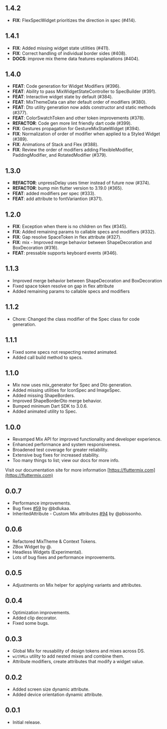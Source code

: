 ## 1.4.2

 - **FIX**: FlexSpecWidget prioritizes the direction in spec (#414).

## 1.4.1

 - **FIX**: Added missing widget state utilities (#411).
 - **FIX**: Correct handling of individual border sides (#408).
 - **DOCS**: improve mix theme data features explanations (#404).

## 1.4.0

 - **FEAT**: Code generation for Widget Modifiers (#396).
 - **FEAT**: Ability to pass MixWidgetStateController to SpecBuilder (#391).
 - **FEAT**: Interactive widget state by default (#384).
 - **FEAT**: MixThemeData can alter default order of modifiers (#380).
 - **FEAT**: Dto utility generation now adds constructor and static methods (#377).
 - **FEAT**: ColorSwatchToken and other token improvements (#378).
 - **REFACTOR**: Code gen more lint friendly dart code (#399).
 - **FIX**: Gestures propagation for GestureMixStateWidget (#394).
 - **FIX**: Normalization of order of modifier when applied to a Styled Widget (#389).
 - **FIX**: Animations of Stack and Flex (#388).
 - **FIX**: Review the order of modifiers adding FlexibleModifier, PaddingModifier, and RotatedModifier (#379).

## 1.3.0

 - **REFACTOR**: unpressDelay uses timer instead of future<void> now (#374).
 - **REFACTOR**: bump min flutter version to 3.19.0 (#365).
 - **FEAT**: added modifiers per spec (#333).
 - **FEAT**: add attribute to fontVariantion (#371).

## 1.2.0

 - **FIX**: Exception when there is no children on flex (#345).
 - **FIX**: Added remaining params to callable specs and modifiers (#332).
 - **FIX**: Gap resolve SpaceToken in flex attribute (#327).
 - **FIX**: mix - Improved merge behavior between ShapeDecoration and BoxDecoration (#316).
 - **FEAT**: pressable supports keyboard events (#346).

## 1.1.3

- Improved merge behavior between ShapeDecoration and BoxDecoration
- Fixed space token resolve on gap in flex attribute
- Added remaining params to callable specs and modifiers

## 1.1.2

- Chore: Changed the class modifier of the Spec class for code generation.

## 1.1.1

- Fixed some specs not respecting nested animated.
- Added call build method to specs.

## 1.1.0

- Mix now uses mix_generator for Spec and Dto generation.
- Added missing utilities for IconSpec and ImageSpec.
- Added missing ShapeBorders.
- Improved ShapeBorderDto merge behavior.
- Bumped minimum Dart SDK to 3.0.6.
- Added animated utility to Spec.

## 1.0.0

- Revamped Mix API for improved functionality and developer experience.
- Enhanced performance and system responsiveness.
- Broadened test coverage for greater reliability.
- Extensive bug fixes for increased stability.
- Too many things to list; view our docs for more info.

Visit our documentation site for more information [https://fluttermix.com](https://fluttermix.com)

## 0.0.7

- Performance improvements.
- Bug fixes [#59](https://github.com/leoafarias/mix/issues/59) by @bdlukaa.
- InheritedAttribute - Custom Mix attributes [#94](https://github.com/leoafarias/mix/pull/94) by @pbissonho.

## 0.0.6

- Refactored MixTheme & Context Tokens.
- ZBox Widget by @.
- Headless Widgets (Experimental).
- Lots of bug fixes and performance improvements.

## 0.0.5

- Adjustments on Mix helper for applying variants and attributes.

## 0.0.4

- Optimization improvements.
- Added clip decorator.
- Fixed some bugs.

## 0.0.3

- Global Mix for reusability of design tokens and mixes across DS.
- `withMix` utility to add nested mixes and combine them.
- Attribute modifiers, create attributes that modify a widget value.

## 0.0.2

- Added screen size dynamic attribute.
- Added device orientation dynamic attribute.

## 0.0.1

- Initial release.